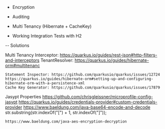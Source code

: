 - Encryption
- Auditing
- Multi Tenancy (Hibernate + CacheKey)

- Working Integration Tests with H2

-- Solutions

Multi Tenancy
    Interceptor: https://quarkus.io/guides/rest-json#http-filters-and-interceptors
    TenantResolver: https://quarkus.io/guides/hibernate-orm#multitenanc

    Statement Inspector: https://github.com/quarkusio/quarkus/issues/12724
    https://quarkus.io/guides/hibernate-orm#setting-up-and-configuring-hibernate-orm-with-a-persistence-xml
	Cache Key Generator: https://github.com/quarkusio/quarkus/issues/17879

Jasypt Properties
    https://github.com/chrisgleissner/microprofile-config-jasypt
    https://quarkus.io/guides/credentials-provider#custom-credentials-provider
    https://www.baeldung.com/java-base64-encode-and-decode
    str.substring(str.indexOf("[") + 1, str.indexOf("]"));

    https://www.baeldung.com/java-aes-encryption-decryption

